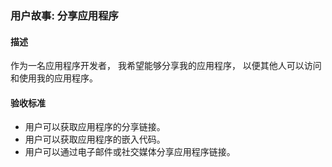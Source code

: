 ### 用户故事: 分享应用程序

#### 描述

作为一名应用程序开发者，
我希望能够分享我的应用程序，
以便其他人可以访问和使用我的应用程序。

#### 验收标准

- 用户可以获取应用程序的分享链接。
- 用户可以获取应用程序的嵌入代码。
- 用户可以通过电子邮件或社交媒体分享应用程序链接。
